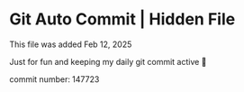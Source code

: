 # Git Auto Commit | Hidden File

This file was added Feb 12, 2025

Just for fun and keeping my daily git commit active 🤪

commit number: 147723
